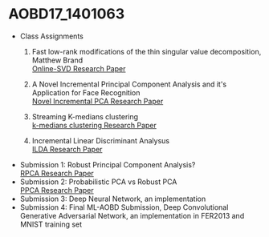 # AOBD17_1401063

* Class Assignments
   1. Fast low-rank modifications of the thin singular value decomposition, Matthew Brand <br/>
      [Online-SVD Research Paper](https://pdfs.semanticscholar.org/d739/f812e9311a19910946b525f295717bbb49f5.pdf)

   2. A Novel Incremental Principal Component Analysis and it's Application for Face Recognition <br/>
      [Novel Incremental PCA Research Paper](http://www.cse.ust.hk/faculty/jamesk/papers/tsmc06.pdf)
   3. Streaming K-medians clustering <br/>
      [k-medians clustering Research Paper](https://pdfs.semanticscholar.org/aa00/93b9327b41790813704eec4d195ac7415d04.pdf)
   4. Incremental Linear Discriminant Analysus <br/>
      [ILDA Research Paper](http://citeseerx.ist.psu.edu/viewdoc/download?doi=10.1.1.97.2863&rep=rep1&type=pdf)
* Submission 1: Robust Principal Component Analysis? <br/>
  [RPCA Research Paper](https://statweb.stanford.edu/~candes/papers/RobustPCA.pdf)
* Submission 2: Probabilistic PCA vs Robust PCA <br/>
  [PPCA Research Paper](https://www.microsoft.com/en-us/research/publication/probabilistic-principal-component-analysis/)
* Submission 3: Deep Neural Network, an implementation <br/>
* Submission 4: Final ML-AOBD Submission, Deep Convolutional Generative Adversarial Network, an implementation in FER2013 and MNIST training set<br/>
